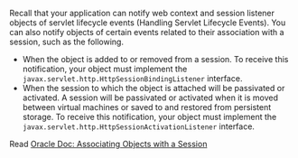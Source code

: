 Recall that your application can notify web context and session listener objects of servlet lifecycle events (Handling Servlet Lifecycle Events).
You can also notify objects of certain events related to their association with a session, such as the following.

* When the object is added to or removed from a session. To receive this notification, your object must implement
the `javax.servlet.http.HttpSessionBindingListener` interface.
* When the session to which the object is attached will be passivated or activated.
 A session will be passivated or activated when it is moved between virtual machines or saved to and restored from persistent storage.
 To receive this notification, your object must implement the `javax.servlet.http.HttpSessionActivationListener` interface.

 Read [Oracle Doc: Associating Objects with a Session](https://docs.oracle.com/javaee/7/tutorial/servlets009.htm)